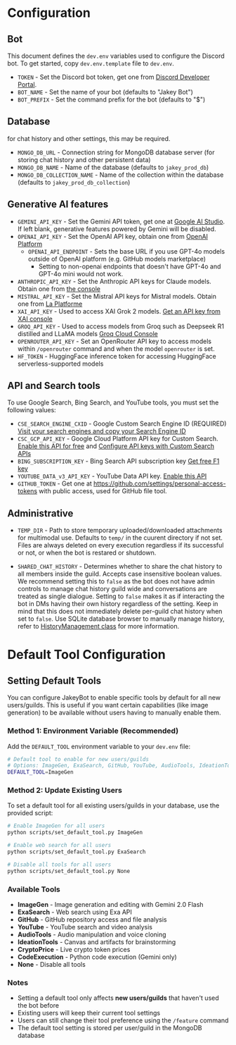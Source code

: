 # Configuration

## Bot

This document defines the `dev.env` variables used to configure the Discord bot. To get started, copy `dev.env.template` file to `dev.env`.

- `TOKEN` - Set the Discord bot token, get one from [Discord Developer Portal](https://discord.com/developers/applications).
- `BOT_NAME` - Set the name of your bot (defaults to "Jakey Bot")
- `BOT_PREFIX` - Set the command prefix for the bot (defaults to "$")

## Database

for chat history and other settings, this may be required.

- `MONGO_DB_URL` - Connection string for MongoDB database server (for storing chat history and other persistent data)
- `MONGO_DB_NAME` - Name of the database (defaults to `jakey_prod_db`)
- `MONGO_DB_COLLECTION_NAME` - Name of the collection within the database (defaults to `jakey_prod_db_collection`)

## Generative AI features

- `GEMINI_API_KEY` - Set the Gemini API token, get one at [Google AI Studio](https://aistudio.google.com/app/apikey). If left blank, generative features powered by Gemini will be disabled.
- `OPENAI_API_KEY` - Set the OpenAI API key, obtain one from [OpenAI Platform](https://platform.openai.com/api-keys)
  - `OPENAI_API_ENDPOINT` - Sets the base URL if you use GPT-4o models outside of OpenAI platform (e.g. GitHub models marketplace)
    - Setting to non-openai endpoints that doesn't have GPT-4o and GPT-4o mini would not work.
- `ANTHROPIC_API_KEY` - Set the Anthropic API keys for Claude models. Obtain one from [the console](https://console.anthropic.com/settings/keys)
- `MISTRAL_API_KEY` - Set the Mistral API keys for Mistral models. Obtain one from [La Platforme](https://console.mistral.ai/api-keys/)
- `XAI_API_KEY` - Used to access XAI Grok 2 models. [Get an API key from XAI console](https://console.x.ai)
- `GROQ_API_KEY` - Used to access models from Groq such as Deepseek R1 distilled and LLaMA models [Groq Cloud Console](https://console.groq.com/keys)
- `OPENROUTER_API_KEY` - Set an OpenRouter API key to access models within `/openrouter` command and when the model `openrouter` is set.
- `HF_TOKEN` - HuggingFace inference token for accessing HuggingFace serverless-supported models

## API and Search tools

To use Google Search, Bing Search, and YouTube tools, you must set the following values:

- `CSE_SEARCH_ENGINE_CXID` - Google Custom Search Engine ID (REQUIRED) [Visit your search engines and copy your Search Engine ID](https://programmablesearchengine.google.com/controlpanel/all)
- `CSC_GCP_API_KEY` - Google Cloud Platform API key for Custom Search. [Enable this API for free](https://console.cloud.google.com/apis/library/customsearch.googleapis.com) and [Configure API keys with Custom Search APIs](https://console.cloud.google.com/apis/credentials)
- `BING_SUBSCRIPTION_KEY` - Bing Search API subscription key [Get free F1 key](https://www.microsoft.com/en-us/bing/apis/bing-web-search-api)
- `YOUTUBE_DATA_v3_API_KEY` - YouTube Data API key. [Enable this API](https://console.cloud.google.com/apis/api/youtube.googleapis.com)
- `GITHUB_TOKEN` - Get one at <https://github.com/settings/personal-access-tokens> with public access, used for GitHub file tool.

## Administrative

- `TEMP_DIR` - Path to store temporary uploaded/downloaded attachments for multimodal use. Defaults to `temp/` in the cuurent directory if not set. Files are always deleted on every execution regardless if its successful or not, or when the bot is restared or shutdown.

- `SHARED_CHAT_HISTORY` - Determines whether to share the chat history to all members inside the guild. Accepts case insensitive boolean values. We recommend setting this to `false` as the bot does not have admin controls to manage chat history guild wide and conversations are treated as single dialogue. Setting to `false` makes it as if interacting the bot in DMs having their own history regardless of the setting. Keep in mind that this does not immediately delete per-guild chat history when set to `false`. Use SQLite database browser to manually manage history, refer to [HistoryManagement class](../core/ai/history.py) for more information.

# Default Tool Configuration

## Setting Default Tools

You can configure JakeyBot to enable specific tools by default for all new users/guilds. This is useful if you want certain capabilities (like image generation) to be available without users having to manually enable them.

### Method 1: Environment Variable (Recommended)

Add the `DEFAULT_TOOL` environment variable to your `dev.env` file:

```bash
# Default tool to enable for new users/guilds
# Options: ImageGen, ExaSearch, GitHub, YouTube, AudioTools, IdeationTools, CryptoPrice, CodeExecution, or None to disable
DEFAULT_TOOL=ImageGen
```

### Method 2: Update Existing Users

To set a default tool for all existing users/guilds in your database, use the provided script:

```bash
# Enable ImageGen for all users
python scripts/set_default_tool.py ImageGen

# Enable web search for all users
python scripts/set_default_tool.py ExaSearch

# Disable all tools for all users
python scripts/set_default_tool.py None
```

### Available Tools

- **ImageGen** - Image generation and editing with Gemini 2.0 Flash
- **ExaSearch** - Web search using Exa API
- **GitHub** - GitHub repository access and file analysis
- **YouTube** - YouTube search and video analysis
- **AudioTools** - Audio manipulation and voice cloning
- **IdeationTools** - Canvas and artifacts for brainstorming
- **CryptoPrice** - Live crypto token prices
- **CodeExecution** - Python code execution (Gemini only)
- **None** - Disable all tools

### Notes

- Setting a default tool only affects **new users/guilds** that haven't used the bot before
- Existing users will keep their current tool settings
- Users can still change their tool preference using the `/feature` command
- The default tool setting is stored per user/guild in the MongoDB database
